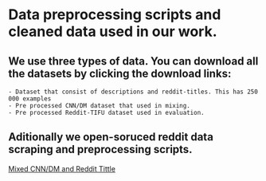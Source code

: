 # Data preprocessing scripts and cleaned data used in our work.

## We use three types of data. You can download all the datasets by clicking the download links:
    - Dataset that consist of descriptions and reddit-titles. This has 250 000 examples
    - Pre processed CNN/DM dataset that used in mixing.
    - Pre processed Reddit-TIFU dataset used in evaluation.


## Aditionally we open-soruced reddit data scraping and preprocessing scripts.

[Mixed CNN/DM and Reddit Tittle](https://drive.google.com/drive/u/5/folders/11XLVK3fElHmk157RZh_LV5dn211tarkx)
    
